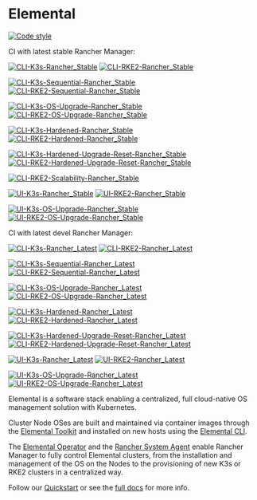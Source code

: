 # Elemental

[![Code style](https://github.com/rancher/elemental/actions/workflows/lint.yaml/badge.svg?branch=main)](https://github.com/rancher/elemental/actions/workflows/lint.yaml)

CI with latest stable Rancher Manager:

[![CLI-K3s-Rancher_Stable](https://github.com/rancher/elemental/actions/workflows/cli-k3s-rancher_stable.yaml/badge.svg?branch=main)](https://github.com/rancher/elemental/actions/workflows/cli-k3s-rancher_stable.yaml)
[![CLI-RKE2-Rancher_Stable](https://github.com/rancher/elemental/actions/workflows/cli-rke2-rancher_stable.yaml/badge.svg?branch=main)](https://github.com/rancher/elemental/actions/workflows/cli-rke2-rancher_stable.yaml)

[![CLI-K3s-Sequential-Rancher_Stable](https://github.com/rancher/elemental/actions/workflows/cli-k3s-sequential-rancher_stable.yaml/badge.svg?branch=main)](https://github.com/rancher/elemental/actions/workflows/cli-k3s-sequential-rancher_stable.yaml)
[![CLI-RKE2-Sequential-Rancher_Stable](https://github.com/rancher/elemental/actions/workflows/cli-rke2-sequential-rancher_stable.yaml/badge.svg?branch=main)](https://github.com/rancher/elemental/actions/workflows/cli-rke2-sequential-rancher_stable.yaml)

[![CLI-K3s-OS-Upgrade-Rancher_Stable](https://github.com/rancher/elemental/actions/workflows/cli-k3s-os-upgrade-rancher_stable.yaml/badge.svg?branch=main)](https://github.com/rancher/elemental/actions/workflows/cli-k3s-os-upgrade-rancher_stable.yaml)
[![CLI-RKE2-OS-Upgrade-Rancher_Stable](https://github.com/rancher/elemental/actions/workflows/cli-rke2-os-upgrade-rancher_stable.yaml/badge.svg?branch=main)](https://github.com/rancher/elemental/actions/workflows/cli-rke2-os-upgrade-rancher_stable.yaml)

[![CLI-K3s-Hardened-Rancher_Stable](https://github.com/rancher/elemental/actions/workflows/cli-k3s-hardened-rancher_stable.yaml/badge.svg?branch=main)](https://github.com/rancher/elemental/actions/workflows/cli-k3s-hardened-rancher_stable.yaml)
[![CLI-RKE2-Hardened-Rancher_Stable](https://github.com/rancher/elemental/actions/workflows/cli-rke2-hardened-rancher_stable.yaml/badge.svg?branch=main)](https://github.com/rancher/elemental/actions/workflows/cli-rke2-hardened-rancher_stable.yaml)

[![CLI-K3s-Hardened-Upgrade-Reset-Rancher_Stable](https://github.com/rancher/elemental/actions/workflows/cli-k3s-hardened-upgrade-reset-test-rancher_stable.yaml/badge.svg?branch=main)](https://github.com/rancher/elemental/actions/workflows/cli-k3s-hardened-upgrade-reset-test-rancher_stable.yaml)
[![CLI-RKE2-Hardened-Upgrade-Reset-Rancher_Stable](https://github.com/rancher/elemental/actions/workflows/cli-rke2-hardened-upgrade-reset-test-rancher_stable.yaml/badge.svg?branch=main)](https://github.com/rancher/elemental/actions/workflows/cli-rke2-hardened-upgrade-reset-test-rancher_stable.yaml)

[![CLI-RKE2-Scalability-Rancher_Stable](https://github.com/rancher/elemental/actions/workflows/cli-rke2-scalability-rancher_stable.yaml/badge.svg?branch=main)](https://github.com/rancher/elemental/actions/workflows/cli-rke2-scalability-rancher_stable.yaml)

[![UI-K3s-Rancher_Stable](https://github.com/rancher/elemental/actions/workflows/ui-k3s-rancher_stable.yaml/badge.svg?branch=main)](https://github.com/rancher/elemental/actions/workflows/ui-k3s-rancher_stable.yaml)
[![UI-RKE2-Rancher_Stable](https://github.com/rancher/elemental/actions/workflows/ui-rke2-rancher_stable.yaml/badge.svg?branch=main)](https://github.com/rancher/elemental/actions/workflows/ui-rke2-rancher_stable.yaml)

[![UI-K3s-OS-Upgrade-Rancher_Stable](https://github.com/rancher/elemental/actions/workflows/ui-k3s-os-upgrade-rancher_stable.yaml/badge.svg?branch=main)](https://github.com/rancher/elemental/actions/workflows/ui-k3s-os-upgrade-rancher_stable.yaml)
[![UI-RKE2-OS-Upgrade-Rancher_Stable](https://github.com/rancher/elemental/actions/workflows/ui-rke2-os-upgrade-rancher_stable.yaml/badge.svg?branch=main)](https://github.com/rancher/elemental/actions/workflows/ui-rke2-os-upgrade-rancher_stable.yaml)

CI with latest devel Rancher Manager:

[![CLI-K3s-Rancher_Latest](https://github.com/rancher/elemental/actions/workflows/cli-k3s-rancher_latest.yaml/badge.svg?branch=main)](https://github.com/rancher/elemental/actions/workflows/cli-k3s-rancher_latest.yaml)
[![CLI-RKE2-Rancher_Latest](https://github.com/rancher/elemental/actions/workflows/cli-rke2-rancher_latest.yaml/badge.svg?branch=main)](https://github.com/rancher/elemental/actions/workflows/cli-rke2-rancher_latest.yaml)

[![CLI-K3s-Sequential-Rancher_Latest](https://github.com/rancher/elemental/actions/workflows/cli-k3s-sequential-rancher_latest.yaml/badge.svg?branch=main)](https://github.com/rancher/elemental/actions/workflows/cli-k3s-sequential-rancher_latest.yaml)
[![CLI-RKE2-Sequential-Rancher_Latest](https://github.com/rancher/elemental/actions/workflows/cli-rke2-sequential-rancher_latest.yaml/badge.svg?branch=main)](https://github.com/rancher/elemental/actions/workflows/cli-rke2-sequential-rancher_latest.yaml)

[![CLI-K3s-OS-Upgrade-Rancher_Latest](https://github.com/rancher/elemental/actions/workflows/cli-k3s-os-upgrade-rancher_latest.yaml/badge.svg?branch=main)](https://github.com/rancher/elemental/actions/workflows/cli-k3s-os-upgrade-rancher_latest.yaml)
[![CLI-RKE2-OS-Upgrade-Rancher_Latest](https://github.com/rancher/elemental/actions/workflows/cli-rke2-os-upgrade-rancher_latest.yaml/badge.svg?branch=main)](https://github.com/rancher/elemental/actions/workflows/cli-rke2-os-upgrade-rancher_latest.yaml)

[![CLI-K3s-Hardened-Rancher_Latest](https://github.com/rancher/elemental/actions/workflows/cli-k3s-hardened-rancher_latest.yaml/badge.svg?branch=main)](https://github.com/rancher/elemental/actions/workflows/cli-k3s-hardened-rancher_latest.yaml)
[![CLI-RKE2-Hardened-Rancher_Latest](https://github.com/rancher/elemental/actions/workflows/cli-rke2-hardened-rancher_latest.yaml/badge.svg?branch=main)](https://github.com/rancher/elemental/actions/workflows/cli-rke2-hardened-rancher_latest.yaml)

[![CLI-K3s-Hardened-Upgrade-Reset-Rancher_Latest](https://github.com/rancher/elemental/actions/workflows/cli-k3s-hardened-upgrade-reset-test-rancher_latest.yaml/badge.svg?branch=main)](https://github.com/rancher/elemental/actions/workflows/cli-k3s-hardened-upgrade-reset-test-rancher_latest.yaml)
[![CLI-RKE2-Hardened-Upgrade-Reset-Rancher_Latest](https://github.com/rancher/elemental/actions/workflows/cli-rke2-hardened-upgrade-reset-test-rancher_latest.yaml/badge.svg?branch=main)](https://github.com/rancher/elemental/actions/workflows/cli-rke2-hardened-upgrade-reset-test-rancher_latest.yaml)

[![UI-K3s-Rancher_Latest](https://github.com/rancher/elemental/actions/workflows/ui-k3s-rancher_latest.yaml/badge.svg?branch=main)](https://github.com/rancher/elemental/actions/workflows/ui-k3s-rancher_latest.yaml)
[![UI-RKE2-Rancher_Latest](https://github.com/rancher/elemental/actions/workflows/ui-rke2-rancher_latest.yaml/badge.svg?branch=main)](https://github.com/rancher/elemental/actions/workflows/ui-rke2-rancher_latest.yaml)

[![UI-K3s-OS-Upgrade-Rancher_Latest](https://github.com/rancher/elemental/actions/workflows/ui-k3s-os-upgrade-rancher_latest.yaml/badge.svg?branch=main)](https://github.com/rancher/elemental/actions/workflows/ui-k3s-os-upgrade-rancher_latest.yaml)
[![UI-RKE2-OS-Upgrade-Rancher_Latest](https://github.com/rancher/elemental/actions/workflows/ui-rke2-os-upgrade-rancher_latest.yaml/badge.svg?branch=main)](https://github.com/rancher/elemental/actions/workflows/ui-rke2-os-upgrade-rancher_latest.yaml)

Elemental is a software stack enabling a centralized, full cloud-native OS management solution with Kubernetes.

Cluster Node OSes are built and maintained via container images through the [Elemental Toolkit](https://rancher.github.io/elemental-toolkit/) and installed on new hosts using the [Elemental CLI](https://github.com/rancher/elemental-cli).

The [Elemental Operator](https://github.com/rancher/elemental-operator) and the [Rancher System Agent](https://github.com/rancher/system-agent) enable Rancher Manager to fully control Elemental clusters, from the installation and management of the OS on the Nodes to the provisioning of new K3s or RKE2 clusters in a centralized way.

Follow our [Quickstart](https://rancher.github.io/elemental/quickstart/) or see the [full docs](https://rancher.github.io/elemental/) for more info.
